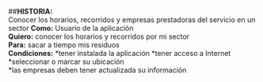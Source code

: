 ##**HISTORIA:**  
Conocer los horarios, recorridos y empresas prestadoras del servicio en un sector
**Como:** Usuario de la aplicación  
**Quiero:** conocer los horarios y recorridos por mi sector  
**Para:** sacar a tiempo mis residuos  
**Condiciones:** 
*tener instalada la aplicación
*tener acceso a Internet 
*seleccionar o marcar su ubicación  
*las empresas deben tener actualizada su información